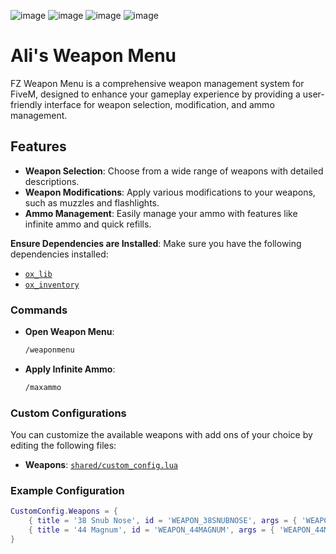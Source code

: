 ![image](https://github.com/user-attachments/assets/979c0cc7-800a-4720-9b90-7659218b04e0)
![image](https://github.com/user-attachments/assets/d155d9b9-79df-4723-9622-064bfba204ff)
![image](https://github.com/user-attachments/assets/8b546126-4ee8-4f2d-8bdd-737d4d2e0627)
![image](https://github.com/user-attachments/assets/b166a8b3-ce2d-4820-8b9c-6eaedefe3be2)

# Ali's Weapon Menu

FZ Weapon Menu is a comprehensive weapon management system for FiveM, designed to enhance your gameplay experience by providing a user-friendly interface for weapon selection, modification, and ammo management.

## Features

- **Weapon Selection**: Choose from a wide range of weapons with detailed descriptions.
- **Weapon Modifications**: Apply various modifications to your weapons, such as muzzles and flashlights.
- **Ammo Management**: Easily manage your ammo with features like infinite ammo and quick refills.

**Ensure Dependencies are Installed**:
   Make sure you have the following dependencies installed:
   - [`ox_lib`](command:_github.copilot.openSymbolFromReferences?%5B%22%22%2C%5B%7B%22uri%22%3A%7B%22%24mid%22%3A1%2C%22fsPath%22%3A%22d%3A%5C%5CServers%5C%5Cend-of-days%5C%5CtxData%5C%5CQboxLeanPack_9B6930.base%5C%5Cresources%5C%5C%5Bfaraway%5D%5C%5Cali-weaponmenu%5C%5Cfxmanifest.lua%22%2C%22_sep%22%3A1%2C%22external%22%3A%22file%3A%2F%2F%2Fd%253A%2FServers%2Fend-of-days%2FtxData%2FQboxLeanPack_9B6930.base%2Fresources%2F%255Bfaraway%255D%2Fali-weaponmenu%2Ffxmanifest.lua%22%2C%22path%22%3A%22%2Fd%3A%2FServers%2Fend-of-days%2FtxData%2FQboxLeanPack_9B6930.base%2Fresources%2F%5Bfaraway%5D%2Fali-weaponmenu%2Ffxmanifest.lua%22%2C%22scheme%22%3A%22file%22%7D%2C%22pos%22%3A%7B%22line%22%3A9%2C%22character%22%3A6%7D%7D%5D%5D "Go to definition")
   - [`ox_inventory`](command:_github.copilot.openSymbolFromReferences?%5B%22%22%2C%5B%7B%22uri%22%3A%7B%22%24mid%22%3A1%2C%22fsPath%22%3A%22d%3A%5C%5CServers%5C%5Cend-of-days%5C%5CtxData%5C%5CQboxLeanPack_9B6930.base%5C%5Cresources%5C%5C%5Bfaraway%5D%5C%5Cali-weaponmenu%5C%5Cfxmanifest.lua%22%2C%22_sep%22%3A1%2C%22external%22%3A%22file%3A%2F%2F%2Fd%253A%2FServers%2Fend-of-days%2FtxData%2FQboxLeanPack_9B6930.base%2Fresources%2F%255Bfaraway%255D%2Fali-weaponmenu%2Ffxmanifest.lua%22%2C%22path%22%3A%22%2Fd%3A%2FServers%2Fend-of-days%2FtxData%2FQboxLeanPack_9B6930.base%2Fresources%2F%5Bfaraway%5D%2Fali-weaponmenu%2Ffxmanifest.lua%22%2C%22scheme%22%3A%22file%22%7D%2C%22pos%22%3A%7B%22line%22%3A23%2C%22character%22%3A5%7D%7D%2C%7B%22uri%22%3A%7B%22%24mid%22%3A1%2C%22fsPath%22%3A%22d%3A%5C%5CServers%5C%5Cend-of-days%5C%5CtxData%5C%5CQboxLeanPack_9B6930.base%5C%5Cresources%5C%5C%5Bfaraway%5D%5C%5Cali-weaponmenu%5C%5Cserver%5C%5Cserver.lua%22%2C%22_sep%22%3A1%2C%22external%22%3A%22file%3A%2F%2F%2Fd%253A%2FServers%2Fend-of-days%2FtxData%2FQboxLeanPack_9B6930.base%2Fresources%2F%255Bfaraway%255D%2Fali-weaponmenu%2Fserver%2Fserver.lua%22%2C%22path%22%3A%22%2FD%3A%2FServers%2Fend-of-days%2FtxData%2FQboxLeanPack_9B6930.base%2Fresources%2F%5Bfaraway%5D%2Fali-weaponmenu%2Fserver%2Fserver.lua%22%2C%22scheme%22%3A%22file%22%7D%2C%22pos%22%3A%7B%22line%22%3A102%2C%22character%22%3A44%7D%7D%5D%5D "Go to definition")


### Commands

- **Open Weapon Menu**:
  ```sh
  /weaponmenu
  ```

- **Apply Infinite Ammo**:
  ```sh
  /maxammo
  ```

### Custom Configurations

You can customize the available weapons with add ons of your choice by editing the following files:

- **Weapons**: [`shared/custom_config.lua`](command:_github.copilot.openRelativePath?%5B%7B%22scheme%22%3A%22file%22%2C%22authority%22%3A%22%22%2C%22path%22%3A%22%2Fd%3A%2FServers%2Fend-of-days%2FtxData%2FQboxLeanPack_9B6930.base%2Fresources%2F%5Bfaraway%5D%2Fali-weaponmenu%2Fshared%2Fcustom_config.lua%22%2C%22query%22%3A%22%22%2C%22fragment%22%3A%22%22%7D%5D "d:\Servers\end-of-days\txData\QboxLeanPack_9B6930.base\resources\[faraway]\ali-weaponmenu\shared\custom_config.lua")

### Example Configuration

```lua
CustomConfig.Weapons = {
    { title = '38 Snub Nose', id = 'WEAPON_38SNUBNOSE', args = { 'WEAPON_38SNUBNOSE' }, description = 'Uses: 9mm' },
    { title = '44 Magnum', id = 'WEAPON_44MAGNUM', args = { 'WEAPON_44MAGNUM' }, description = 'Uses: 9mm' }
}
```
